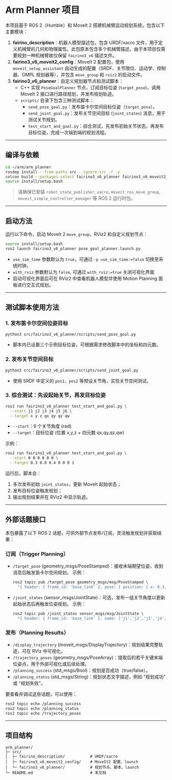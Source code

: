 # Arm Planner 项目

本项目基于 ROS 2（Humble）和 MoveIt 2 搭建机械臂运动规划系统，包含以下主要模块：

1. **fairino_description**：机器人模型描述包，包含 URDF/xacro 文件，用于定义机械臂的几何和物理属性。此包原本包含多个机械臂描述，由于本项目仅需要规划一种机械臂故仅保留 `fairino3_v6` 描述文件。
2. **fairino3_v6_moveit2_config**：MoveIt 2 配置包，使用 `moveit_setup_assistant` 自动生成的配置（SRDF、关节限位、运动学、控制器、OMPL 规划器等），并包含 `move_group` 和 `rviz2` 的启动文件。
3. **fairino3_v6_planner**：自定义规划器节点和测试脚本：
   - C++ 实现 `PoseGoalPlanner` 节点，订阅目标位姿 (`target_pose`)，调用 MoveIt 2 接口进行路径规划，并发布规划轨迹。
   - `scripts/` 目录下包含三种测试脚本：
     - `send_pose_goal.py`：发布笛卡尔空间目标位姿（`target_pose`）。
     - `send_joint_goal.py`：发布关节空间目标 (`joint_states`) 消息，用于测试关节规划。
     - `test_start_and_goal.py`：综合测试，先发布初始关节状态，再发布目标位姿，完成一次端到端的规划流程。

---

## 编译与依赖

```bash
cd ~/arm/arm_planner
rosdep install --from-paths src --ignore-src -r -y
colcon build --packages-select fairino3_v6_planner fairino3_v6_moveit2_config fairino_description
source install/setup.bash
```

> 请确保已安装 `robot_state_publisher`, `xacro`, `moveit_ros_move_group`, `moveit_simple_controller_manager` 等 ROS 2 运行时包。

---

## 启动方法

运行以下命令，启动 MoveIt 2 `move_group`、RViz2 和自定义规划节点：

```bash
source install/setup.bash
ros2 launch fairino3_v6_planner pose_goal_planner.launch.py
```

- `use_sim_time` 参数默认为 `true`，可通过 `-p use_sim_time:=false` 切换至系统时钟。
- `with_rviz` 参数默认为 `false`, 可通过 `with_rviz:=true` 关闭可视化界面
- 启动可视化界面后可在 RViz2 中查看机器人模型并使用 Motion Planning 面板进行交互式规划。

---

## 测试脚本使用方法

### 1. 发布笛卡尔空间位姿目标

```bash
python3 src/fairino3_v6_planner/scripts/send_pose_goal.py
```

- 脚本内已设置三个示例目标位姿，可根据需求修改脚本中的坐标和四元数。

### 2. 发布关节空间目标

```bash
python3 src/fairino3_v6_planner/scripts/send_joint_goal.py
```

- 使用 SRDF 中定义的 `pos1`、`pos2` 等预设关节角，实现关节空间测试。

### 3. 综合测试：先设起始关节，再发目标位姿

```bash
ros2 run fairino3_v6_planner test_start_and_goal.py \
  --start j1 j2 j3 j4 j5 j6 \
  --target x y z qx qy qz qw
```

- `--start`：6 个关节角度 (rad)
- `--target`：目标位姿 (位置 x,y,z + 四元数 qx,qy,qz,qw)

示例：
```bash
ros2 run fairino3_v6_planner test_start_and_goal.py \
  --start 0 0 0 0 0 0 \
  --target 0.3 0.0 0.4 0 0 0 1
```

运行后，脚本会：
1. 多次发布初始 `joint_states`，更新 MoveIt 起始状态；
2. 发布目标位姿触发规划；
3. 输出规划结果并在 RViz2 中显示轨迹。

---

## 外部话题接口

本包暴露了以下 ROS 2 话题，可供外部节点发布/订阅，灵活触发规划并获取结果：

### 订阅（Trigger Planning）
- `/target_pose` (geometry_msgs/PoseStamped)：接收末端期望位姿，收到消息后触发笛卡尔空间规划。
  示例：
  ```bash
  ros2 topic pub /target_pose geometry_msgs/msg/PoseStamped \
    "{ header: { frame_id: 'base_link' }, pose: { position: { x: 0.3, y: 0.0, z: 0.4 }, orientation: { x: 0.0, y: 0.0, z: 0.0, w: 1.0 } } }"
  ```
- `/joint_states` (sensor_msgs/JointState)：可选，发布一组关节角度以更新起始状态后再触发位姿规划。
  示例：
  ```bash
  ros2 topic pub /joint_states sensor_msgs/msg/JointState \
    "{ header: { frame_id: 'base_link' }, name: ['j1','j2','j3','j4','j5','j6'], position: [0,0,0,0,0,0] }"
  ```

### 发布（Planning Results）
- `/display_trajectory` (moveit_msgs/DisplayTrajectory)：规划结果完整轨迹，可在 RViz 中可视化。
- `/trajectory_poses` (geometry_msgs/PoseArray)：提取后的若干关键末端位姿点，用于外部可视化或后续处理。
- `/planning_success` (std_msgs/Bool)：规划是否成功（true/false）。
- `/planning_status` (std_msgs/String)：规划状态文字描述，例如 "规划成功" 或 "规划失败"。

要查看并调试这些话题，可以使用：
```bash
ros2 topic echo /planning_success
ros2 topic echo /planning_status
ros2 topic echo /trajectory_poses
```

---

## 项目结构

```
arm_planner/
├─ src/
│  ├─ fairino_description/           # URDF/xacro
│  ├─ fairino3_v6_moveit2_config/    # MoveIt2 配置、launch
│  └─ fairino3_v6_planner/           # 规划节点、脚本、launch
└─ README.md                         # 本文档
```